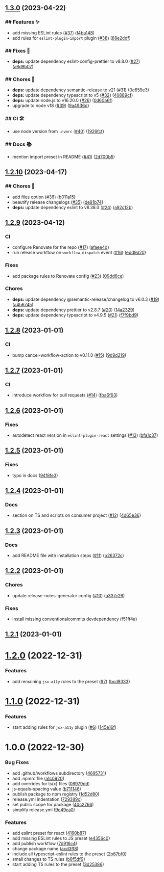 ## [1.3.0](https://github.com/lytovka/eslint-config/compare/v1.2.10...v1.3.0) (2023-04-22)


### ## Features ✨

* add missing ESLint rules ([#37](https://github.com/lytovka/eslint-config/issues/37)) ([f4ba148](https://github.com/lytovka/eslint-config/commit/f4ba148bd06fd7780e738ddb444ef7eb09f47398))
* add rules for `eslint-plugin-import` plugin ([#38](https://github.com/lytovka/eslint-config/issues/38)) ([88e2ddf](https://github.com/lytovka/eslint-config/commit/88e2ddfba951a01659834eebf38403c31bfc5137))


### ## Fixes 🐛

* **deps:** update dependency eslint-config-prettier to v8.8.0 ([#27](https://github.com/lytovka/eslint-config/issues/27)) ([a6d9b07](https://github.com/lytovka/eslint-config/commit/a6d9b0795d2a117ab95bba9e5a96f1add6036f8a))


### ## Chores 🧹

* **deps:** update dependency semantic-release to v21 ([#31](https://github.com/lytovka/eslint-config/issues/31)) ([0c659e3](https://github.com/lytovka/eslint-config/commit/0c659e316f8f99a6e22ce2a703622dcdda128a0b))
* **deps:** update dependency typescript to v5 ([#32](https://github.com/lytovka/eslint-config/issues/32)) ([40889cf](https://github.com/lytovka/eslint-config/commit/40889cf5a90b3dcd2512a54d13d2bfc282301802))
* **deps:** update node.js to v16.20.0 ([#26](https://github.com/lytovka/eslint-config/issues/26)) ([0d60a6f](https://github.com/lytovka/eslint-config/commit/0d60a6f8b919226e2bc7f2085a15aefeef6fb6a0))
* upgrade to node v18 ([#39](https://github.com/lytovka/eslint-config/issues/39)) ([9a4936d](https://github.com/lytovka/eslint-config/commit/9a4936d50c22ba6eb454a68bad3f6fd6611e5e69))


### ## CI 🛠️

* use node version from `.nvmrc` ([#40](https://github.com/lytovka/eslint-config/issues/40)) ([1926fcf](https://github.com/lytovka/eslint-config/commit/1926fcf259a15adaf4047ac2ef7280d93300093b))


### ## Docs 📚

* mention import preset in README ([#41](https://github.com/lytovka/eslint-config/issues/41)) ([2d700b5](https://github.com/lytovka/eslint-config/commit/2d700b5bf34d45c565ae0b006cef6950cc8d0275))

## [1.2.10](https://github.com/lytovka/eslint-config/compare/v1.2.9...v1.2.10) (2023-04-17)


### ## Chores 🧹

* add files option ([#36](https://github.com/lytovka/eslint-config/issues/36)) ([b011a15](https://github.com/lytovka/eslint-config/commit/b011a15364a70c89587b19f053e0ce0423ef4a76))
* beautify release changelogs ([#35](https://github.com/lytovka/eslint-config/issues/35)) ([de91b74](https://github.com/lytovka/eslint-config/commit/de91b746b91d79205d7663ff969cb06751f232bd))
* **deps:** update dependency eslint to v8.38.0 ([#24](https://github.com/lytovka/eslint-config/issues/24)) ([a82c12b](https://github.com/lytovka/eslint-config/commit/a82c12b95fbf69122ee7633ab7c172cf1a226ce3))

## [1.2.9](https://github.com/lytovka/eslint-config/compare/v1.2.8...v1.2.9) (2023-04-12)


### CI

* configure Renovate for the repo ([#17](https://github.com/lytovka/eslint-config/issues/17)) ([afaee4d](https://github.com/lytovka/eslint-config/commit/afaee4d4387b69e05dd4a3e3b555a98f3b455a32))
* run release workflow on `workflow_dispatch` event ([#16](https://github.com/lytovka/eslint-config/issues/16)) ([edd9d20](https://github.com/lytovka/eslint-config/commit/edd9d207b8e7f9377e99d1679eb3c8ce7e59c55f))


### Fixes

* add package rules to Renovate config ([#23](https://github.com/lytovka/eslint-config/issues/23)) ([09dd6ce](https://github.com/lytovka/eslint-config/commit/09dd6ced7174e46253ec6419aee5043fcc12251b))


### Chores

* **deps:** update dependency @semantic-release/changelog to v6.0.3 ([#19](https://github.com/lytovka/eslint-config/issues/19)) ([a4b6745](https://github.com/lytovka/eslint-config/commit/a4b67450a38a7b03f568e5149539e670a28cdf09))
* **deps:** update dependency prettier to v2.8.7 ([#20](https://github.com/lytovka/eslint-config/issues/20)) ([14a2329](https://github.com/lytovka/eslint-config/commit/14a232963be37713fe8f3c7f119b6a8406826496))
* **deps:** update dependency typescript to v4.9.5 ([#21](https://github.com/lytovka/eslint-config/issues/21)) ([f7f9bd9](https://github.com/lytovka/eslint-config/commit/f7f9bd93deaf9f884c3195eb4b8e957c1865e16d))

## [1.2.8](https://github.com/lytovka/eslint-config/compare/v1.2.7...v1.2.8) (2023-01-01)


### CI

* bump cancel-workflow-action to v0.11.0 ([#15](https://github.com/lytovka/eslint-config/issues/15)) ([9d9d219](https://github.com/lytovka/eslint-config/commit/9d9d219253afd0d747d195370a63cb849ff4e950))

## [1.2.7](https://github.com/lytovka/eslint-config/compare/v1.2.6...v1.2.7) (2023-01-01)


### CI

* introduce workflow for pull requests ([#14](https://github.com/lytovka/eslint-config/issues/14)) ([fba6f93](https://github.com/lytovka/eslint-config/commit/fba6f93a50d2c43b5d0d7a1456d3bb05774a0db7))

## [1.2.6](https://github.com/lytovka/eslint-config/compare/v1.2.5...v1.2.6) (2023-01-01)


### Fixes

* autodetect react version in `eslint-plugin-react` settings ([#13](https://github.com/lytovka/eslint-config/issues/13)) ([bfa1c37](https://github.com/lytovka/eslint-config/commit/bfa1c37823aaa30c8d8eaa289bb2968ccc21783b))

## [1.2.5](https://github.com/lytovka/eslint-config/compare/v1.2.4...v1.2.5) (2023-01-01)


### Fixes

* typo in docs ([94f8fe3](https://github.com/lytovka/eslint-config/commit/94f8fe3ff2d18b3d870e61d88623e100c7be07a5))

## [1.2.4](https://github.com/lytovka/eslint-config/compare/v1.2.3...v1.2.4) (2023-01-01)


### Docs

* section on TS and scripts on consumer project ([#12](https://github.com/lytovka/eslint-config/issues/12)) ([4d65e36](https://github.com/lytovka/eslint-config/commit/4d65e3671855067a951a67bda1d7efebccd46f36))

## [1.2.3](https://github.com/lytovka/eslint-config/compare/v1.2.2...v1.2.3) (2023-01-01)


### Docs

* add README file with installation steps ([#11](https://github.com/lytovka/eslint-config/issues/11)) ([b26372c](https://github.com/lytovka/eslint-config/commit/b26372ce8cafad848a634268ea8fb3f0f6426061))

## [1.2.2](https://github.com/lytovka/eslint-config/compare/v1.2.1...v1.2.2) (2023-01-01)


### Chores

* update release-notes-generator config ([#10](https://github.com/lytovka/eslint-config/issues/10)) ([a337c26](https://github.com/lytovka/eslint-config/commit/a337c266ad2e1030c42b26eb6efc67537605915e))


### Fixes

* install missing conventionalcommits devdependency ([f51ff4a](https://github.com/lytovka/eslint-config/commit/f51ff4adf4d7eea3fea864e241bdd8be1c9a9d49))

## [1.2.1](https://github.com/lytovka/eslint-config/compare/v1.2.0...v1.2.1) (2023-01-01)

# [1.2.0](https://github.com/lytovka/eslint-config/compare/v1.1.0...v1.2.0) (2022-12-31)


### Features

* add remaining `jsx-a11y` rules to the preset ([#7](https://github.com/lytovka/eslint-config/issues/7)) ([bcd8333](https://github.com/lytovka/eslint-config/commit/bcd8333c1a56bb7dadfe52a9575bcda2c8aadaae))

# [1.1.0](https://github.com/lytovka/eslint-config/compare/v1.0.0...v1.1.0) (2022-12-31)


### Features

* start adding rules for `jsx-a11y` plugin  ([#6](https://github.com/lytovka/eslint-config/issues/6)) ([145e16f](https://github.com/lytovka/eslint-config/commit/145e16ffdcc3c98d6d0995e5e9691e55cac27b88))

# 1.0.0 (2022-12-30)


### Bug Fixes

* add .github/workflows subdirectory ([4695731](https://github.com/lytovka/eslint-config/commit/4695731460ea2707ae3f5232fed7a8946aae916c))
* add .npmrc file ([a1c0920](https://github.com/lytovka/eslint-config/commit/a1c09209cbe4a0de97e741c3ecf3804a46f6261f))
* add overrides for ts(x) files ([06979dd](https://github.com/lytovka/eslint-config/commit/06979dd83098a06217221ccd4855b39c2ca0e99e))
* js-equals-spacing value ([b711146](https://github.com/lytovka/eslint-config/commit/b711146fe0a55ed8ba369549786cb737a49af340))
* publish package to npm registry ([1d52d80](https://github.com/lytovka/eslint-config/commit/1d52d80942b2b63b52079906d0b402275c747b18))
* release.yml indentation ([729389c](https://github.com/lytovka/eslint-config/commit/729389c870f7849e9c42753b8a65816fd9a5d12b))
* set public scope for package ([40c2766](https://github.com/lytovka/eslint-config/commit/40c27666d63e4bcd56eab8465f4e03443affdf79))
* simplify release.yml ([9c49ca0](https://github.com/lytovka/eslint-config/commit/9c49ca0764a5b59e3ef834f4ab63e72d5f268d2c))


### Features

* add eslint preset for react ([4160b87](https://github.com/lytovka/eslint-config/commit/4160b870258646d6da0941f710717289edc7025b))
* add missing ESLint rules to JS preset ([e4356c0](https://github.com/lytovka/eslint-config/commit/e4356c0f79def705426903272f0ac23fa0cb131a))
* add publish workflow ([7d916c4](https://github.com/lytovka/eslint-config/commit/7d916c42aef06616e6727523203b2323593486ed))
* change package name ([acd3ff8](https://github.com/lytovka/eslint-config/commit/acd3ff80cf3e62dc8eb61377ee28ad290be676a4))
* include all typescript-eslint rules to the preset ([2b67bf0](https://github.com/lytovka/eslint-config/commit/2b67bf0aeed0aa206d72ca24807a47a2865f3b21))
* small changes to TS rules ([b6f5df9](https://github.com/lytovka/eslint-config/commit/b6f5df95f57623103ffe9c38f74620d55c93a7c0))
* start adding TS rules to the preset ([3d25386](https://github.com/lytovka/eslint-config/commit/3d25386cd7c0170f0c66d10d7e221ea280af6c21))
